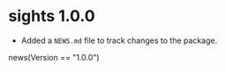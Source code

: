 # sights 1.0.0

* Added a `NEWS.md` file to track changes to the package.

news(Version == "1.0.0")

